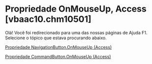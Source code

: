 
# Propriedade OnMouseUp, Access [vbaac10.chm10501]

Olá! Você foi redirecionado para uma das nossas páginas de Ajuda F1. Selecione o tópico que estava procurando abaixo.

[Propriedade NavigationButton.OnMouseUp (Access)](http://msdn.microsoft.com/library/4191de63-b131-5b79-32bb-543777c5620c%28Office.15%29.aspx)

[Propriedade CommandButton.OnMouseUp (Access)](http://msdn.microsoft.com/library/01abc8c3-031e-eb7e-1893-a4a7c6fbd24e%28Office.15%29.aspx)

